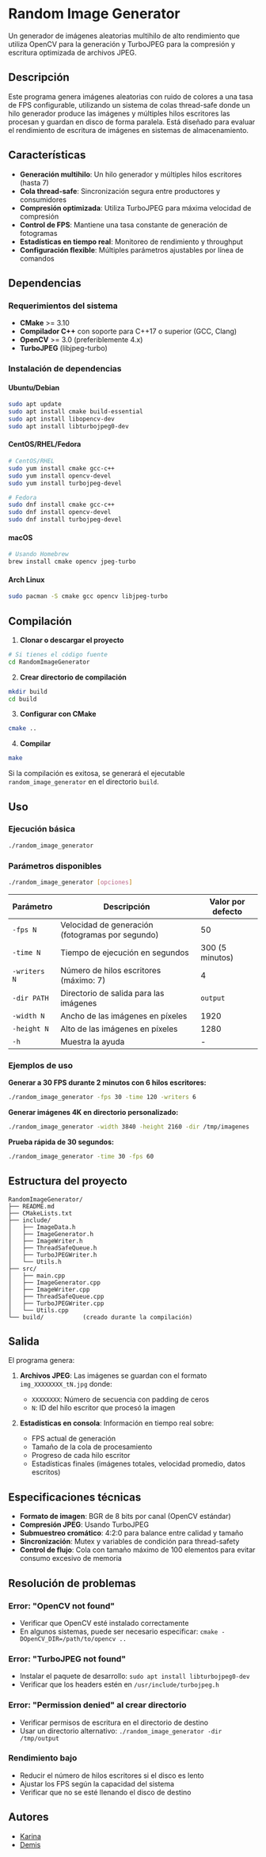 # Random Image Generator

Un generador de imágenes aleatorias multihilo de alto rendimiento que utiliza OpenCV para la generación y TurboJPEG para la compresión y escritura optimizada de archivos JPEG.

## Descripción

Este programa genera imágenes aleatorias con ruido de colores a una tasa de FPS configurable, utilizando un sistema de colas thread-safe donde un hilo generador produce las imágenes y múltiples hilos escritores las procesan y guardan en disco de forma paralela. Está diseñado para evaluar el rendimiento de escritura de imágenes en sistemas de almacenamiento.

## Características

- **Generación multihilo**: Un hilo generador y múltiples hilos escritores (hasta 7)
- **Cola thread-safe**: Sincronización segura entre productores y consumidores
- **Compresión optimizada**: Utiliza TurboJPEG para máxima velocidad de compresión
- **Control de FPS**: Mantiene una tasa constante de generación de fotogramas
- **Estadísticas en tiempo real**: Monitoreo de rendimiento y throughput
- **Configuración flexible**: Múltiples parámetros ajustables por línea de comandos

## Dependencias

### Requerimientos del sistema

- **CMake** >= 3.10
- **Compilador C++** con soporte para C++17 o superior (GCC, Clang)
- **OpenCV** >= 3.0 (preferiblemente 4.x)
- **TurboJPEG** (libjpeg-turbo)

### Instalación de dependencias

#### Ubuntu/Debian
```bash
sudo apt update
sudo apt install cmake build-essential
sudo apt install libopencv-dev
sudo apt install libturbojpeg0-dev
```

#### CentOS/RHEL/Fedora
```bash
# CentOS/RHEL
sudo yum install cmake gcc-c++
sudo yum install opencv-devel
sudo yum install turbojpeg-devel

# Fedora
sudo dnf install cmake gcc-c++
sudo dnf install opencv-devel
sudo dnf install turbojpeg-devel
```

#### macOS
```bash
# Usando Homebrew
brew install cmake opencv jpeg-turbo
```

#### Arch Linux
```bash
sudo pacman -S cmake gcc opencv libjpeg-turbo
```

## Compilación

1. **Clonar o descargar el proyecto**
```bash
# Si tienes el código fuente
cd RandomImageGenerator
```

2. **Crear directorio de compilación**
```bash
mkdir build
cd build
```

3. **Configurar con CMake**
```bash
cmake ..
```

4. **Compilar**
```bash
make
```

Si la compilación es exitosa, se generará el ejecutable `random_image_generator` en el directorio `build`.

## Uso

### Ejecución básica
```bash
./random_image_generator
```

### Parámetros disponibles
```bash
./random_image_generator [opciones]
```

| Parámetro | Descripción | Valor por defecto |
|-----------|-------------|-------------------|
| `-fps N` | Velocidad de generación (fotogramas por segundo) | 50 |
| `-time N` | Tiempo de ejecución en segundos | 300 (5 minutos) |
| `-writers N` | Número de hilos escritores (máximo: 7) | 4 |
| `-dir PATH` | Directorio de salida para las imágenes | `output` |
| `-width N` | Ancho de las imágenes en píxeles | 1920 |
| `-height N` | Alto de las imágenes en píxeles | 1280 |
| `-h` | Muestra la ayuda | - |

### Ejemplos de uso

**Generar a 30 FPS durante 2 minutos con 6 hilos escritores:**
```bash
./random_image_generator -fps 30 -time 120 -writers 6
```

**Generar imágenes 4K en directorio personalizado:**
```bash
./random_image_generator -width 3840 -height 2160 -dir /tmp/imagenes
```

**Prueba rápida de 30 segundos:**
```bash
./random_image_generator -time 30 -fps 60
```

## Estructura del proyecto

```
RandomImageGenerator/
├── README.md
├── CMakeLists.txt
├── include/
│   ├── ImageData.h
│   ├── ImageGenerator.h
│   ├── ImageWriter.h
│   ├── ThreadSafeQueue.h
│   ├── TurboJPEGWriter.h
│   └── Utils.h
├── src/
│   ├── main.cpp
│   ├── ImageGenerator.cpp
│   ├── ImageWriter.cpp
│   ├── ThreadSafeQueue.cpp
│   ├── TurboJPEGWriter.cpp
│   └── Utils.cpp
└── build/           (creado durante la compilación)
```

## Salida

El programa genera:

1. **Archivos JPEG**: Las imágenes se guardan con el formato `img_XXXXXXXX_tN.jpg` donde:
   - `XXXXXXXX`: Número de secuencia con padding de ceros
   - `N`: ID del hilo escritor que procesó la imagen

2. **Estadísticas en consola**: Información en tiempo real sobre:
   - FPS actual de generación
   - Tamaño de la cola de procesamiento
   - Progreso de cada hilo escritor
   - Estadísticas finales (imágenes totales, velocidad promedio, datos escritos)

## Especificaciones técnicas

- **Formato de imagen**: BGR de 8 bits por canal (OpenCV estándar)
- **Compresión JPEG**: Usando TurboJPEG
- **Submuestreo cromático**: 4:2:0 para balance entre calidad y tamaño
- **Sincronización**: Mutex y variables de condición para thread-safety
- **Control de flujo**: Cola con tamaño máximo de 100 elementos para evitar consumo excesivo de memoria

## Resolución de problemas

### Error: "OpenCV not found"
- Verificar que OpenCV esté instalado correctamente
- En algunos sistemas, puede ser necesario especificar: `cmake -DOpenCV_DIR=/path/to/opencv ..`

### Error: "TurboJPEG not found"
- Instalar el paquete de desarrollo: `sudo apt install libturbojpeg0-dev`
- Verificar que los headers estén en `/usr/include/turbojpeg.h`

### Error: "Permission denied" al crear directorio
- Verificar permisos de escritura en el directorio de destino
- Usar un directorio alternativo: `./random_image_generator -dir /tmp/output`

### Rendimiento bajo
- Reducir el número de hilos escritores si el disco es lento
- Ajustar los FPS según la capacidad del sistema
- Verificar que no se esté llenando el disco de destino

## Autores

- [Karina](https://github.com/ninaaaa3)
- [Demis](https://github.com/drijksb)

